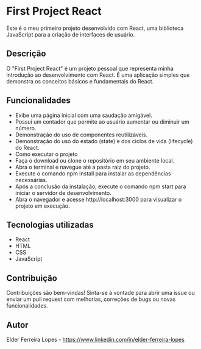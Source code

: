 # First Project React
Este é o meu primeiro projeto desenvolvido com React, uma biblioteca JavaScript para a criação de interfaces de usuário.

## Descrição
O "First Project React" é um projeto pessoal que representa minha introdução ao desenvolvimento com React. É uma aplicação simples que demonstra os conceitos básicos e fundamentais do React.

## Funcionalidades
 - Exibe uma página inicial com uma saudação amigável.
 - Possui um contador que permite ao usuário aumentar ou diminuir um número.
 - Demonstração do uso de componentes reutilizáveis.
 - Demonstração do uso do estado (state) e dos ciclos de vida (lifecycle) do React.
 - Como executar o projeto
 - Faça o download ou clone o repositório em seu ambiente local.
 - Abra o terminal e navegue até a pasta raiz do projeto.
 - Execute o comando npm install para instalar as dependências necessárias.
 - Após a conclusão da instalação, execute o comando npm start para iniciar o servidor de desenvolvimento.
 - Abra o navegador e acesse http://localhost:3000 para visualizar o projeto em execução.
## Tecnologias utilizadas
 - React
 - HTML
 - CSS
 - JavaScript
## Contribuição
Contribuições são bem-vindas! Sinta-se à vontade para abrir uma issue ou enviar um pull request com melhorias, correções de bugs ou novas funcionalidades.

## Autor
Elder Ferreira Lopes - https://www.linkedin.com/in/elder-ferreira-lopes
